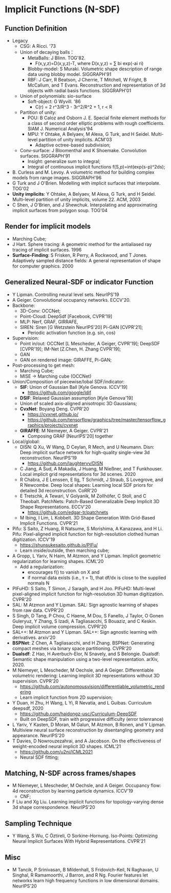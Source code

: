 # Implicit Functions (N-SDF)

## Function Definition
- Legacy
	- CSG: A Ricci. '73
	- Union of decaying balls：
		- MetaBalls: J Blinn. TOG'82.
			- F(x,y,z)=D(x,y,z)-T, where D(x,y,z) = ∑ bi exp(-ai ri)
		- Blobby-model: S Muraki. Volumetric shape description of range data using blobby model. SIGGRAPH'91
		- RBF: J Carr, R Beatson, J Cherrie, T Mitchell, W Fright, B McCallum, and T Evans. Reconstruction and representation of 3d objects with radial basis functions. SIGGRAPH'01
	- Union of polynomials: sio-surface
		- Soft-object: G Wyvill. '86
			- C(r) = 2 r^3/R^3 - 3r^2/R^2 + 1, r < R
	- Partition of unity:
		- POU: B Caloz and Osborn J. E. Special finite element methods for a class of second order elliptic problems with rough coefficients. SIAM J. Numerical Analysis'94
		- MPU: Y Ohtake, A Belyaev, M Alexa, G Turk, and H Seidel. Multi-level partition of unity implicits. ACM'03
			- Adaptive octree-based subdivision;
	- Conv-surface: J Bloomenthal and K Shoemake. Convolution surfaces. SIGGRAPH'91
		- Insight: generalize sum to integral;
		- Integral of continuous implicit functions f(S,p)=int(exp(s-p)^2ds);
- B. Curless and M. Levoy. A volumetric method for building complex models from range images. SIGGRAPH'96
- G Turk and J O'Brien. Modelling with implicit surfaces that interpolate. TOG'02
- **Unity implicits**: Y Ohtake, A Belyaev, M Alexa, G Turk, and H Seidel. Multi-level partition of unity implicits, volume 22. ACM, 2003
- C Shen, J O'Brien, and J Shewchuk. Interpolating and approximating implicit surfaces from polygon soup. TOG'04

## Render for implicit models
- Marching Cube;
- J Hart. Sphere tracing: A geometric method for the antialiased ray tracing of implicit surfaces. 1996
- **Surface-Finding**: S Frisken, R Perry, A Rockwood, and T Jones. Adaptively sampled distance fields: A general representation of shape for computer graphics. 2000

## Generalized Neural-SDF or indicator Function
- Y Lipman. Controlling neural level sets. NeurIPS'19
- A Geiger. Convolutional occupancy networks. ECCV'20.
- Backbone:
	- 3D-Conv: OCCNet;
	- Point-Cloud: DeepSdf [Facebook, CVPR'19]
	- MLP: Nerf, GRAF, GIRRAFE,
	- SIREN: Siren [G Wetzstein NeurIPS'20] Pi-GAN [CVPR'21];
		- Periodic activation function (e.g. sin, cos)
- Supervision:
	- Point in/out: OCCNet [L Mescheder, A Geiger, CVPR'19]; DeepSDF [CVPR'19]; IM-Net [Z.Chen, H. Zhang CVPR'19];
	- GAN
	- GAN on rendered image: GIRAFFE, Pi-GAN;
- Post-processing to get mesh:
	- Marching Cube;
	- MISE -> Marching cube (OCCNet)
- Union/Composition of piecewise/lobal SDF/indicator:
	- **SIF**: Union of Gaussian Ball [Kyle Genova. ICCV'19]
		- https://github.com/google/ldif
	- **DSIF**: Relaxed Gaussian assumption [Kyle Genova'19]
	- Union of scaled axis-aligned anisotropic 3D Gaussians;
	- **CvxNet**: Boyang Deng. CVPR'20
		- https://cvxnet.github.io/
		- https://github.com/tensorflow/graphics/tree/master/tensorflow_graphics/projects/cvxnet
	- **GIRAFFE**: M Niemeyer, A Geiger. CVPR'21
		- Composing GRAF [NeurIPS'20] together
- Local/global:
	- DISN: Q Xu, W Wang, D Ceylan, R Mech, and U Neumann. Disn: Deep implicit surface network for high-quality single-view 3d reconstruction. NeurIPS'19
		- https://github.com/laughtervv/DISN
	- C Jiang, A Sud, A Makadia, J Huang, M Nießner, and T Funkhouser. Local implicit grid representations for 3d scenes. 2020
	- R Chabra, J E Lenssen, E Ilg, T Schmidt, J Straub, S Lovegrove, and R Newcombe. Deep local shapes: Learning local SDF priors for detailed 3d reconstruction. CoRR'20
	- E Tretschk, A Tewari, V Golyanik, M Zollhöfer, C Stoll, and C Theobalt. PatchNets: Patch-Based Generalizable Deep Implicit 3D Shape Representations. ECCV'20
		- https://github.com/edgar-tr/patchnets
	- M Ibing, I Lim, L Kobbelt. 3D Shape Generation With Grid-Based Implicit Functions. CVPR'21
- Pifu: S Saito, Z Huang, R Natsume, S Morishima, A Kanazawa, and H Li. Pifu: Pixel-aligned implicit function for high-resolution clothed human digitization. ICCV'19
	- https://shunsukesaito.github.io/PIFu/
	- Learn inside/outside, then marching cube;
- A Gropp, L Yariv, N Haim, M Atzmon, and Y  Lipman. Implicit geometric regularization for learning shapes. ICML'20
	- Add a regularization:
		- encourages f() to vanish on X and
		- if normal data exists (i.e., τ = 1), that df/dx is close to the supplied normals N
- PIFuHD: S Saito, T Simon, J Saragih, and H Joo. PIFuHD: Multi-level pixel-aligned implicit function for high-resolution 3D human digitization. CVPR'20
- SAL: M Atzmon and Y Lipman. SAL: Sign agnostic learning of shapes from raw data. CVPR'20
- S Singh, D Tang, P Chou, C Haene, M Dou, S Fanello, J Taylor, O Gonen Guleryuz, Y Zhang, S Izadi, A Tagliasacchi, S Bouaziz, and C Keskin. Deep implicit volume compression. CVPR'20
- SAL++: M Atzmon and Y Lipman. SAL++: Sign agnostic learning with derivatives. arxiv'20
- **BSPNet**: Z Chen, A Tagliasacchi, and H Zhang. BSPNet: Generating compact meshes via binary space partitioning. CVPR'20
- **Dualsdf**: Z Hao, H Averbuch-Elor, N Snavely, and S Belongie. Dualsdf: Semantic shape manipulation using a two-level representation. arXiv, 2020.
- M Niemeyer, L Mescheder, M Oechsle, and A Geiger. Differentiable volumetric rendering: Learning implicit 3D representations without 3D supervision. CVPR'20
	- https://github.com/autonomousvision/differentiable_volumetric_rendering
	- Learn implicit function from 2D supervision;
- Y Duan, H Zhu, H Wang, L Yi, R Nevatia, and L Guibas. Curriculum deepsdf, 2020
	- https://github.com/haidongz-usc/Curriculum-DeepSDF
	- Built on DeepSDF, train with progressive difficulty (error tolenrance)
- L Yariv, Y Kasten, D Moran, M Galun, M Atzmon, B Ronen, and Y Lipman. Multiview neural surface reconstruction by disentangling geometry and appearance. NeurIPS'20
- T Davies, D Nowrouzezahrai, and A Jacobson. On the effectiveness of weight-encoded neural implicit 3D shapes. ICML'21
	- https://github.com/u2ni/ICML2021
	- Neural SDF fitting;

## Matching, N-SDF across frames/shapes
- M Niemeyer, L Mescheder, M Oechsle, and A Geiger. Occupancy flow: 4d reconstruction by learning particle dynamics. ICCV'19
	- CNF;
- F Liu and Xg Liu. Learning implicit functions for topology-varying dense 3d shape correspondence. NeurIPS'20	

## Sampling Technique
- Y Wang, S Wu, C Öztireli, O Sorkine-Hornung. Iso-Points: Optimizing Neural Implicit Surfaces With Hybrid Representations. CVPR'21

## Misc
- M Tancik, P Srinivasan, B Mildenhall, S Fridovich-Keil, N Raghavan, U Singhal, R Ramamoorthi, J Barron, and R Ng. Fourier features let networks learn high frequency functions in low dimensional domains. NeurIPS'20
